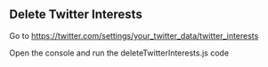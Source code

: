 ## Delete Twitter Interests


Go to https://twitter.com/settings/your_twitter_data/twitter_interests

Open the console and run the deleteTwitterInterests.js code
